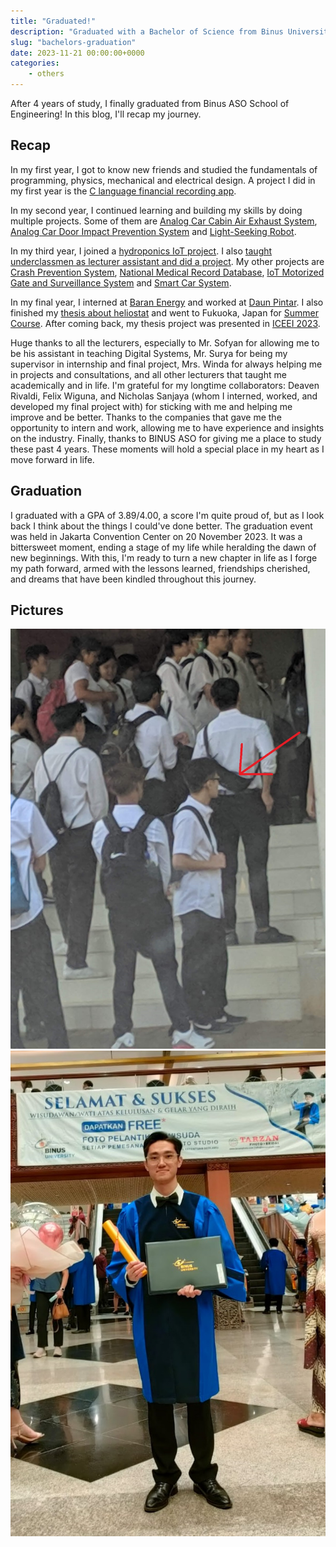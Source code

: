 ```yaml
---
title: "Graduated!"
description: "Graduated with a Bachelor of Science from Binus University."
slug: "bachelors-graduation"
date: 2023-11-21 00:00:00+0000
categories:
    - others
---
```


After 4 years of study, I finally graduated from Binus ASO School of Engineering! In this blog, I'll recap my journey.

## Recap

In my first year, I got to know new friends and studied the fundamentals of programming, physics, mechanical and electrical design. A project I did in my first year is the [C language financial recording app](/p/finance-record-c).

In my second year, I continued learning and building my skills by doing multiple projects. Some of them are [Analog Car Cabin Air Exhaust System](/p/car-cabin-exhaust), [Analog Car Door Impact Prevention System](/p/impact-prevention) and [Light-Seeking Robot](/p/light-seeking-robot).

In my third year, I joined a [hydroponics IoT project](/p/depok-iot-hydroponics). I also [taught underclassmen as lecturer assistant and did a project](/p/fir-iir-vhdl). My other projects are [Crash Prevention System](/p/crash-prevention), [National Medical Record Database](/p/medical-record-db), [IoT Motorized Gate and Surveillance System](/p/motorized-gate) and [Smart Car System](/p/smart-car).

In my final year, I interned at [Baran Energy](/p/baran-internship) and worked at [Daun Pintar](/p/daun-pintar). I also finished my [thesis about heliostat](/p/heliostat) and went to Fukuoka, Japan for [Summer Course](/p/summer-course-23). After coming back, my thesis project was presented in [ICEEI 2023](/p/iceei-2023).

Huge thanks to all the lecturers, especially to Mr. Sofyan for allowing me to be his assistant in teaching Digital Systems, Mr. Surya for being my supervisor in internship and final project, Mrs. Winda for always helping me in projects and consultations, and all other lecturers that taught me academically and in life. I'm grateful for my longtime collaborators: Deaven Rivaldi, Felix Wiguna, and Nicholas Sanjaya (whom I interned, worked, and developed my final project with) for sticking with me and helping me improve and be better. Thanks to the companies that gave me the opportunity to intern and work, allowing me to have experience and insights on the industry. Finally, thanks to BINUS ASO for giving me a place to study these past 4 years. These moments will hold a special place in my heart as I move forward in life.

## Graduation

I graduated with a GPA of 3.89/4.00, a score I'm quite proud of, but as I look back I think about the things I could've done better. The graduation event was held in Jakarta Convention Center on 20 November 2023. It was a bittersweet moment, ending a stage of my life while heralding the dawn of new beginnings. With this, I'm ready to turn a new chapter in life as I forge my path forward, armed with the lessons learned, friendships cherished, and dreams that have been kindled throughout this journey.

## Pictures

![My first day in campus. I'm the one pointed to with the red arrow.](first.jpg) 
![My graduation day.](final.jpg)